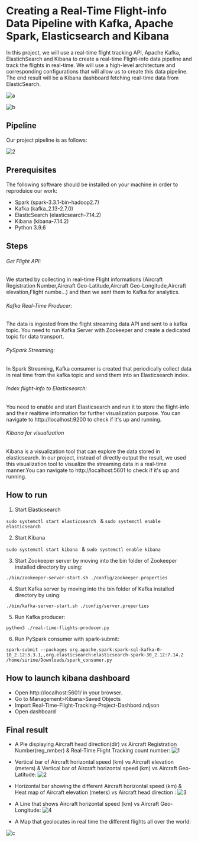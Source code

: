 # Creating a Real-Time Flight-info Data Pipeline with Kafka, Apache Spark, Elasticsearch and Kibana

In this project, we will use a real-time flight tracking API, Apache Kafka, ElastichSearch and Kibana to create a real-time Flight-info data pipeline and track the flights in real-time. We will use a high-level architecture and
corresponding configurations that will allow us to create this data pipeline. The end result will be a Kibana dashboard fetching real-time data from ElasticSearch.

![a](https://user-images.githubusercontent.com/80635318/209438803-10e11a67-12c4-4dca-9a13-eeef20a1f8ce.PNG)

![b](https://user-images.githubusercontent.com/80635318/209438806-ba08a62c-046c-4576-ad5b-322a34d57442.PNG)


## Pipeline
Our project pipeline is as follows:

![2](https://user-images.githubusercontent.com/80635318/209438588-6f71c44e-c24f-4e80-b8bd-e3168f9bf963.PNG)

## Prerequisites
The following software should be installed on your machine in order to reproduice our work:

- Spark (spark-3.3.1-bin-hadoop2.7)
- Kafka (kafka_2.13-2.7.0)
- ElasticSearch (elasticsearch-7.14.2)
- Kibana (kibana-7.14.2)
- Python 3.9.6
## Steps
###### Get Flight API:
We started by collecting in real-time Flight informations (Aircraft Registration Number,Aircraft Geo-Latitude,Aircraft Geo-Longitude,Aircraft elevation,Flight numbe...) and then we sent them to Kafka for analytics.

###### Kafka Real-Time Producer:
The data is ingested from the flight streaming data API and sent to a kafka topic. You need to run Kafka Server with Zookeeper and create a dedicated topic for data transport.
###### PySpark Streaming:
 In Spark Streaming, Kafka consumer is created that periodically collect data in real time from the kafka topic and send them into an Elasticsearch index.
###### Index flight-info to Elasticsearch:
You need to enable and start Elasticsearch and run it to store the flight-info and their realtime information for further visualization purpose. You can navigate to http://localhost:9200 to check if it's up and running.
###### Kibana for visualization
Kibana is a visualization tool that can explore the data stored in elasticsearch. In our project, instead of directly output the result, we used this visualization tool to visualize the streaming data in a real-time manner.You can navigate to http://localhost:5601 to check if it's up and running.

## How to run
1. Start Elasticsearch

`sudo systemctl start elasticsearch ` & `sudo systemctl enable elasticsearch `

2. Start Kibana

`sudo systemctl start kibana ` & `sudo systemctl enable kibana  `

3. Start Zookeeper server by moving into the bin folder of Zookeeper installed directory by using:

`./bin/zookeeper-server-start.sh ./config/zookeeper.properties`

4. Start Kafka server by moving into the bin folder of Kafka installed directory by using:

`./bin/kafka-server-start.sh ./config/server.properties`

5. Run Kafka producer:

`python3 ./real-time-flights-producer.py`

6. Run PySpark consumer with spark-submit:

`spark-submit --packages org.apache.spark:spark-sql-kafka-0-10_2.12:3.3.1,,org.elasticsearch:elasticsearch-spark-30_2.12:7.14.2 /home/sirine/Downloads/spark_consumer.py`

## How to launch kibana dashboard

- Open http://localhost:5601/ in your browser.
- Go to Management>Kibana>Saved Objects
- Import Real-Time-Flight-Tracking-Project-Dashbord.ndjson
- Open dashboard

## Final result
-  A Pie displaying Aircraft head direction(dir) vs Aircraft Registration Number(reg_nmber) & Real-Time Flight Tracking count number:
![1](https://user-images.githubusercontent.com/80635318/209441421-a4139516-99f1-4ab1-97ec-a97440604207.PNG)

- Vertical bar of Aircraft horizontal speed (km) vs 	Aircraft elevation (meters) & Vertical bar of Aircraft horizontal speed (km) vs 	Aircraft Geo-Latitude:
![2](https://user-images.githubusercontent.com/80635318/209441588-6a249ae1-0f99-417c-a213-4f4972b8f394.PNG)

- Horizontal bar showing the different Aircraft horizontal speed (km) & Heat map of Aircraft elevation (meters) vs Aircraft head direction :
![3](https://user-images.githubusercontent.com/80635318/209441733-67d8be21-78c7-4f7a-af74-6cebca2af85e.PNG)

- A Line that shows Aircraft horizontal speed (km) vs Aircraft Geo-Longitude:
![4](https://user-images.githubusercontent.com/80635318/209441872-321a2cc6-2b63-4cba-97a2-4b11885a54ef.PNG)

- A Map that geolocates in real time the different flights all over the world:

![c](https://user-images.githubusercontent.com/80635318/209438812-508ad5b4-0df6-492a-8f36-90bc5af0013c.PNG)








